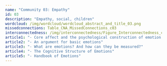 ```yaml
---
name: "Community 03: Empathy"
id: 03
description: "Empathy, social, children"
wordcloud: /img/wordcloud/wordcloud_abstract_and_title_03.png
missedconnections: Table_CNA_MissedConnections_c03
interconnectedness: /img/interconnectedness/Figure_Interconnectedness_c03.png
article1: "- Core affect and the psychological construction of emotion."
article2: "- An argument for basic emotions"
article3: "- What are emotions? And how can they be measured?"
article4: "- The Cognitive Structure of Emotions"
article5: "- Handbook of Emotions"
---
```

